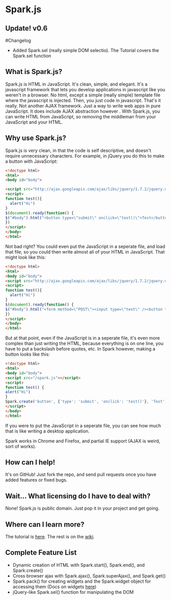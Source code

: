 # Spark.js

## Update! v0.6
#Changelog
* Added Spark.sel (really simple DOM selectio). The Tutorial covers the Spark.sel function

## What is Spark.js?
Spark.js is HTML in JavaScript. It's clean, simple, and elegant. It's a javascript framework that lets you develop applications in javascript like you weren't in a browser. No html, except a simple (really simple) template file where the javascript is injected. Then, you just code in javascript. That's it really. Not another AJAX framework. Just a way to write web apps in pure JavaScript. It does include AJAX abstraction however
. With Spark.js, you can write HTML from JavaScript, so removing the middleman from your JavaScript and your HTML.

## Why use Spark.js?

Spark.js is very clean, in that the code is self descriptive, and doesn't require unnecessary characters. For example, in jQuery you do this to make a button with JavaScript:
```HTML
<!doctype html>
<html>
<body id="body">

<script src="http://ajax.googleapis.com/ajax/libs/jquery/1.7.2/jquery.min.js"></script>
<script>
function test(){
  alert("Hi")
}
$(document).ready(function() {
$("#body").html("<button type=\"submit\" onclick=\"test()\">Test</button>")
})
</script>
</body>
</html>
```

Not bad right? You could even put the JavaScript in a seperate file, and load that file, so you could then write almost all of your HTML in JavaScript. That might look like this:
```HTML
<!doctype html>
<html>
<body id="body">
<script src="http://ajax.googleapis.com/ajax/libs/jquery/1.7.2/jquery.min.js"></script>
<script>
function test(){
  alert("Hi")
}
$(document).ready(function() {
$("#body").html("<form method=\"POST\"><input type=\"text\" /><button type=\"submit\">Submit</button>")
})
</script>
</body>
</html>
```
But at that point, even if the JavaScript is in a seperate file, it's even more complex than just writing the HTML, because everything is on one line, 
you have to put a backslash before quotes, etc. In Spark however, making a button looks like this:
```HTML
<!doctype html>
<html>
<body id="body">
<script src="/spark.js"></script>
<script>
function test() {
alert("Hi")
}
Spark.create('button', {'type': 'submit', 'onclick': 'test()'}, 'Test')
</script>
</body>
</html>
```
If you were to put the JavaScript in a seperate file, you can see how much that is like writing a desktop application.

Spark works in Chrome and Firefox, and partial IE support (AJAX is weird, sort of works).


## How can I help!

It's on GitHub! Just fork the repo, and send pull requests once you have added features or fixed bugs.

## Wait... What licensing do I have to deal with?

None! Spark.js is public domain. Just pop it in your project and get going.

## Where can I learn more?
The tutorial is [here](https://github.com/PyScripter255/Spark/wiki/tutorial). The rest is on the [wiki](https://github.com/PyScripter255/Spark/wiki).

## Complete Feature List
* Dynamic creation of HTML with Spark.start(), Spark.end(), and Spark.create()
* Cross browser ajax with Spark.ajax(), Spark.superAjax(), and Spark.get()
* Spark.pack() for creating widgets and the Spark.widget object for accessing them (Docs on widgets [here](https://github.com/PyScripter255/Spark/wiki/Making-Widgets))
* jQuery-like Spark.sel() function for manipulating the DOM